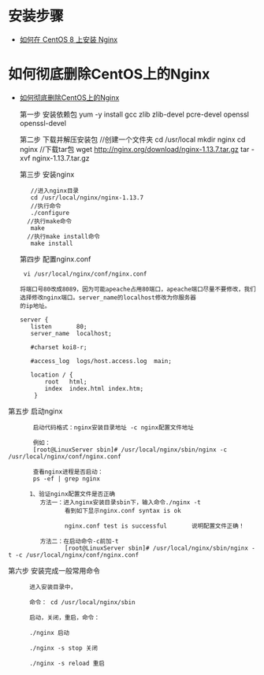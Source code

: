# 安装步骤

    
  * [如何在 CentOS 8 上安装 Nginx](https://www.jianshu.com/p/9b2dd37a5af9)
    
    
# 如何彻底删除CentOS上的Nginx

  * [如何彻底删除CentOS上的Nginx](http://www.vue5.com/centos/23093.html)
    
    
    
    
    
    
    
    
    
    
    
    
    
    
    
    
    
    
    
    
    
    
    
    第一步  安装依赖包
            yum -y install gcc zlib zlib-devel pcre-devel openssl openssl-devel
            
    第二步  下载并解压安装包
           //创建一个文件夹
             cd /usr/local
             mkdir nginx
             cd nginx
           //下载tar包
             wget http://nginx.org/download/nginx-1.13.7.tar.gz
             tar -xvf nginx-1.13.7.tar.gz

    第三步  安装nginx
           
           //进入nginx目录
           cd /usr/local/nginx/nginx-1.13.7
           //执行命令
           ./configure
          //执行make命令
           make
          //执行make install命令
           make install
    第四步  配置nginx.conf
          
         vi /usr/local/nginx/conf/nginx.conf

        将端口号80改成8089，因为可能apeache占用80端口，apeache端口尽量不要修改，我们选择修改nginx端口。server_name的localhost修改为你服务器
        的ip地址。
        
        server {
           listen       80;
           server_name  localhost;

           #charset koi8-r;

           #access_log  logs/host.access.log  main;

           location / {
               root   html;
               index  index.html index.htm;
            }
   
   第五步 启动nginx
   
           启动代码格式：nginx安装目录地址 -c nginx配置文件地址

           例如：
           [root@LinuxServer sbin]# /usr/local/nginx/sbin/nginx -c /usr/local/nginx/conf/nginx.conf

           查看nginx进程是否启动：
           ps -ef | grep nginx
   
          1、验证nginx配置文件是否正确
             方法一：进入nginx安装目录sbin下，输入命令./nginx -t
                    看到如下显示nginx.conf syntax is ok

                    nginx.conf test is successful       说明配置文件正确！
   
             方法二：在启动命令-c前加-t
                    [root@LinuxServer sbin]# /usr/local/nginx/sbin/nginx -t -c /usr/local/nginx/conf/nginx.conf
   
   第六步  安装完成一般常用命令

          进入安装目录中，

          命令： cd /usr/local/nginx/sbin

          启动，关闭，重启，命令：

          ./nginx 启动

          ./nginx -s stop 关闭

          ./nginx -s reload 重启

